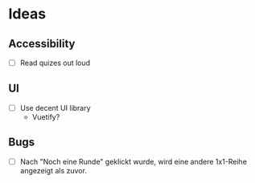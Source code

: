 # Ideas

## Accessibility
-[ ] Read quizes out loud

## UI
-[ ] Use decent UI library
  - Vuetify?

## Bugs
-[ ] Nach "Noch eine Runde" geklickt wurde, wird eine andere 1x1-Reihe angezeigt als zuvor.